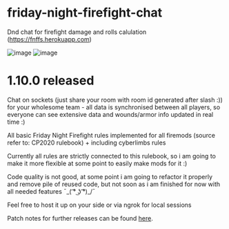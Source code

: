 # friday-night-firefight-chat
Dnd chat for firefight damage and rolls calulation (https://fnffs.herokuapp.com)

![image](https://user-images.githubusercontent.com/24575491/178050871-4195ce97-ae4b-40fe-9569-b7a2266a9320.png)
![image](https://user-images.githubusercontent.com/24575491/178050956-0867f0fb-d4d9-4de0-b2d2-f078fa1e7703.png)



# 1.10.0 released
Chat on sockets (just share your room with room id generated after slash :)) for your wholesome team - all data is synchronised between all players, so everyone can see extensive data and wounds/armor info updated in real time :)

All basic Friday Night Firefight rules implemented for all firemods (source refer to: CP2020 rulebook) + including cyberlimbs rules

Currently all rules are strictly connected to this rulebook, so i am going to make it more flexible at some point to easily make mods for it :) 

Code quality is not good, at some point i am going to refactor it properly and remove pile of reused code, but not soon as i am finished for now with all needed features ¯\_( ͡° ͜ʖ ͡°)_/¯

Feel free to host it up on your side or via ngrok for local sessions

Patch notes for further releases can be found [here](https://github.com/vivalafit/friday-night-firefight-chat/blob/main/patchnotes.md).
